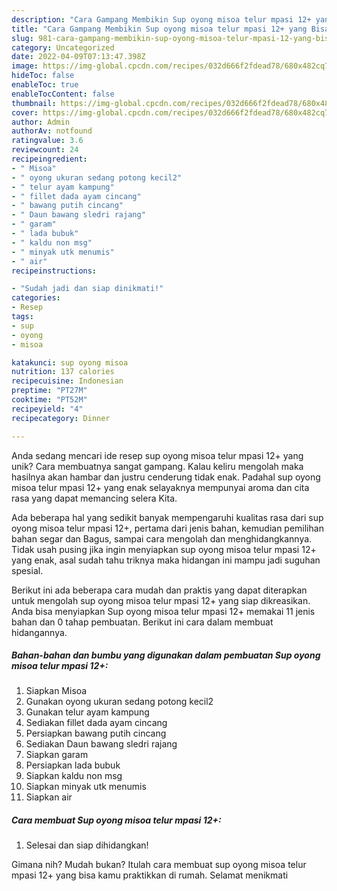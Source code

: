 ```yaml
---
description: "Cara Gampang Membikin Sup oyong misoa telur mpasi 12+ yang Bisa Manjain Lidah"
title: "Cara Gampang Membikin Sup oyong misoa telur mpasi 12+ yang Bisa Manjain Lidah"
slug: 981-cara-gampang-membikin-sup-oyong-misoa-telur-mpasi-12-yang-bisa-manjain-lidah
category: Uncategorized
date: 2022-04-09T07:13:47.398Z
image: https://img-global.cpcdn.com/recipes/032d666f2fdead78/680x482cq70/sup-oyong-misoa-telur-mpasi-12-foto-resep-utama.jpg
hideToc: false
enableToc: true
enableTocContent: false
thumbnail: https://img-global.cpcdn.com/recipes/032d666f2fdead78/680x482cq70/sup-oyong-misoa-telur-mpasi-12-foto-resep-utama.jpg
cover: https://img-global.cpcdn.com/recipes/032d666f2fdead78/680x482cq70/sup-oyong-misoa-telur-mpasi-12-foto-resep-utama.jpg
author: Admin
authorAv: notfound
ratingvalue: 3.6
reviewcount: 24
recipeingredient:
- " Misoa"
- " oyong ukuran sedang potong kecil2"
- " telur ayam kampung"
- " fillet dada ayam cincang"
- " bawang putih cincang"
- " Daun bawang sledri rajang"
- " garam"
- " lada bubuk"
- " kaldu non msg"
- " minyak utk menumis"
- " air"
recipeinstructions:

- "Sudah jadi dan siap dinikmati!"
categories:
- Resep
tags:
- sup
- oyong
- misoa

katakunci: sup oyong misoa 
nutrition: 137 calories
recipecuisine: Indonesian
preptime: "PT27M"
cooktime: "PT52M"
recipeyield: "4"
recipecategory: Dinner

---
```





Anda sedang mencari ide resep sup oyong misoa telur mpasi 12+ yang unik? Cara membuatnya sangat gampang. Kalau keliru mengolah maka hasilnya akan hambar dan justru cenderung tidak enak. Padahal sup oyong misoa telur mpasi 12+ yang enak selayaknya mempunyai aroma dan cita rasa yang dapat memancing selera Kita.





Ada beberapa hal yang sedikit banyak mempengaruhi kualitas rasa dari sup oyong misoa telur mpasi 12+, pertama dari jenis bahan, kemudian pemilihan bahan segar dan Bagus, sampai cara mengolah dan menghidangkannya. Tidak usah pusing jika ingin menyiapkan sup oyong misoa telur mpasi 12+ yang enak,      asal sudah tahu triknya maka hidangan ini mampu jadi suguhan spesial.





















Berikut ini ada beberapa cara mudah dan praktis yang dapat diterapkan untuk mengolah sup oyong misoa telur mpasi 12+ yang siap dikreasikan. Anda bisa menyiapkan Sup oyong misoa telur mpasi 12+ memakai 11 jenis bahan dan 0 tahap pembuatan. Berikut ini cara dalam membuat hidangannya.

<!--inarticleads1-->

##### Bahan-bahan dan bumbu yang digunakan dalam pembuatan Sup oyong misoa telur mpasi 12+:

1. Siapkan  Misoa
1. Gunakan  oyong ukuran sedang potong kecil2
1. Gunakan  telur ayam kampung
1. Sediakan  fillet dada ayam cincang
1. Persiapkan  bawang putih cincang
1. Sediakan  Daun bawang sledri rajang
1. Siapkan  garam
1. Persiapkan  lada bubuk
1. Siapkan  kaldu non msg
1. Siapkan  minyak utk menumis
1. Siapkan  air




<!--inarticleads2-->

##### Cara membuat Sup oyong misoa telur mpasi 12+:


1. Selesai dan siap dihidangkan!



Gimana nih? Mudah bukan? Itulah cara membuat sup oyong misoa telur mpasi 12+ yang bisa kamu praktikkan di rumah. Selamat menikmati

